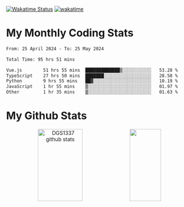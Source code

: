 [![Wakatime Status](https://github.com/noopurphalak/noopurphalak/workflows/wakatime-status-update/badge.svg)](https://github.com/noopurphalak/noopurphalak/actions/workflows/main.yml)
[![wakatime](https://wakatime.com/badge/user/80ace140-ef40-4fdd-b8ed-f3be3d2e1aea.svg)](https://wakatime.com/@80ace140-ef40-4fdd-b8ed-f3be3d2e1aea)

# My Monthly Coding Stats

<!--START_SECTION:waka-->

```txt
From: 25 April 2024 - To: 25 May 2024

Total Time: 95 hrs 51 mins

Vue.js        51 hrs 55 mins  █████████████▒░░░░░░░░░░░   53.28 %
TypeScript    27 hrs 50 mins  ███████░░░░░░░░░░░░░░░░░░   28.58 %
Python        9 hrs 55 mins   ██▓░░░░░░░░░░░░░░░░░░░░░░   10.19 %
JavaScript    1 hr 55 mins    ▒░░░░░░░░░░░░░░░░░░░░░░░░   01.97 %
Other         1 hr 35 mins    ▒░░░░░░░░░░░░░░░░░░░░░░░░   01.63 %
```

<!--END_SECTION:waka-->

# My Github Stats
<div style="text-align: center;">
  <img width="49%" height="195px" src="https://github-readme-stats-sigma-five.vercel.app/api?username=noopurphalak&show_icons=true&count_private=true&hide_border=true&title_color=ecf2f8&icon_color=0d1117&text_color=FFFFFF&bg_color=0d1117" alt="DGS1337 github stats" />
  <img width="41%" height="195px" src="https://github-readme-stats-sigma-five.vercel.app/api/top-langs/?username=noopurphalak&layout=compact&hide_border=true&title_color=ecf2f8&text_color=FFFFFF&bg_color=0d1117" />
</div>
